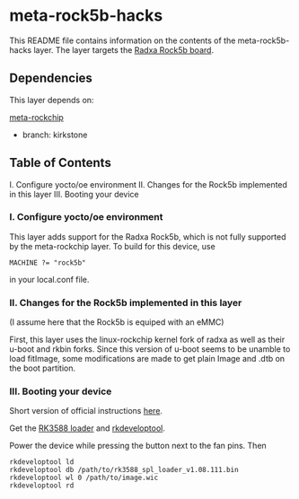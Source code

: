 # meta-rock5b-hacks

This README file contains information on the contents of the meta-rock5b-hacks layer.
The layer targets the [Radxa Rock5b board](https://wiki.radxa.com/Rock5/5b).

## Dependencies

This layer depends on:

[meta-rockchip](git://git.yoctoproject.org/meta-rockchip)
* branch: kirkstone

## Table of Contents

  I. Configure yocto/oe environment
 II. Changes for the Rock5b implemented in this layer
 III. Booting your device

### I. Configure yocto/oe environment
This layer adds support for the Radxa Rock5b, which is not fully supported by
the meta-rockchip layer. To build for this device, use

```
MACHINE ?= "rock5b"
```

in your local.conf file.

### II. Changes for the Rock5b implemented in this layer
(I assume here that the Rock5b is equiped with an eMMC)

First, this layer uses the linux-rockchip kernel fork of radxa as well as their u-boot and rkbin forks. Since this version
of u-boot seems to be unamble to load fitImage, some modifications are made to get plain Image and .dtb on the boot partition.

### III. Booting your device
Short version of official instructions [here](https://wiki.radxa.com/Rock5/install/usb-install-emmc).

Get the [RK3588 loader](https://dl.radxa.com/rock5/sw/images/loader/rock-5b/rk3588_spl_loader_v1.08.111.bin) and [rkdeveloptool](https://github.com/radxa/rkdeveloptool.git).


Power the device while pressing the button next to the fan pins. Then
```
rkdeveloptool ld
rkdeveloptool db /path/to/rk3588_spl_loader_v1.08.111.bin
rkdeveloptool wl 0 /path/to/image.wic
rkdeveloptool rd
```
